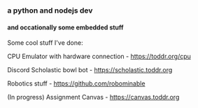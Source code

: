 ### a python and nodejs dev
#### and occationally some embedded stuff

Some cool stuff I've done:

CPU Emulator with hardware connection - https://toddr.org/cpu

Discord Scholastic bowl bot - https://scholastic.toddr.org

Robotics stuff - https://github.com/robominable

(In progress) Assignment Canvas - https://canvas.toddr.org

